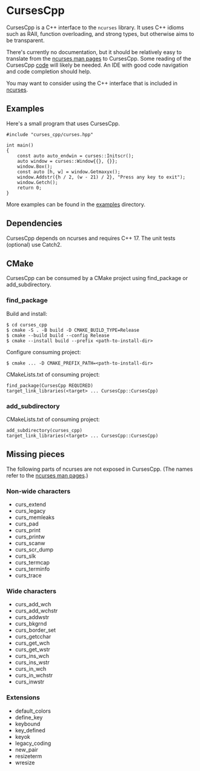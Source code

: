 # CursesCpp

CursesCpp is a C++ interface to the `ncurses` library. It uses C++
idioms such as RAII, function overloading, and strong types, but
otherwise aims to be transparent.

There's currently no documentation, but it should be relatively easy
to translate from the [ncurses man pages](https://invisible-island.net/ncurses/man/ncurses.3x.html)
to CursesCpp. Some reading of the CursesCpp [code](src/) will likely
be needed. An IDE with good code navigation and code completion should help.

You may want to consider using the C++ interface that is included in
[ncurses](https://github.com/mirror/ncurses/tree/master/c%2B%2B).

## Examples

Here's a small program that uses CursesCpp.

```
#include "curses_cpp/curses.hpp"

int main()
{
    const auto auto_endwin = curses::Initscr();
    auto window = curses::Window{{}, {}};
    window.Box();
    const auto [h, w] = window.Getmaxyx();
    window.Addstr({h / 2, (w - 21) / 2}, "Press any key to exit");
    window.Getch();
    return 0;
}
```

More examples can be found in the [examples](examples) directory.

## Dependencies

CursesCpp depends on ncurses and requires C++ 17. The unit tests
(optional) use Catch2.

## CMake

CursesCpp can be consumed by a CMake project using find_package or
add_subdirectory.

### find_package

Build and install:

```
$ cd curses_cpp
$ cmake -S . -B build -D CMAKE_BUILD_TYPE=Release
$ cmake --build build --config Release
$ cmake --install build --prefix <path-to-install-dir>
```

Configure consuming project:

```
$ cmake ... -D CMAKE_PREFIX_PATH=<path-to-install-dir>
```

CMakeLists.txt of consuming project:

```
find_package(CursesCpp REQUIRED)
target_link_libraries(<target> ... CursesCpp::CursesCpp)
```

### add_subdirectory

CMakeLists.txt of consuming project:

```
add_subdirectory(curses_cpp)
target_link_libraries(<target> ... CursesCpp::CursesCpp)
```

## Missing pieces

The following parts of ncurses are not exposed in CursesCpp. (The names refer
to the [ncurses man pages](https://invisible-island.net/ncurses/man/ncurses.3x.html).)

### Non-wide characters

- curs_extend
- curs_legacy
- curs_memleaks
- curs_pad
- curs_print
- curs_printw
- curs_scanw
- curs_scr_dump
- curs_slk
- curs_termcap
- curs_terminfo
- curs_trace

### Wide characters

- curs_add_wch
- curs_add_wchstr
- curs_addwstr
- curs_bkgrnd
- curs_border_set
- curs_getcchar
- curs_get_wch
- curs_get_wstr
- curs_ins_wch
- curs_ins_wstr
- curs_in_wch
- curs_in_wchstr
- curs_inwstr

### Extensions

- default_colors
- define_key
- keybound
- key_defined
- keyok
- legacy_coding
- new_pair
- resizeterm
- wresize
